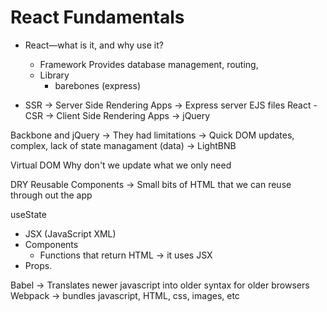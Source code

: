 # React Fundamentals

- React—what is it, and why use it?
    - Framework
        Provides database management, routing, 
    - Library
        - barebones (express)

- SSR -> Server Side Rendering Apps
    -> Express server EJS files
React - CSR -> Client Side Rendering Apps
    -> jQuery

Backbone and jQuery
-> They had limitations
-> Quick DOM updates, complex, lack of state managament (data)
-> LightBNB

Virtual DOM
Why don't we update what we only need

DRY
Reusable
Components -> Small bits of HTML that we can reuse through out the app

useState

- JSX (JavaScript XML)
- Components
    - Functions that return HTML
    -> it uses JSX
- Props.

Babel -> Translates newer javascript into older syntax for older browsers
Webpack -> bundles javascript, HTML, css, images, etc

